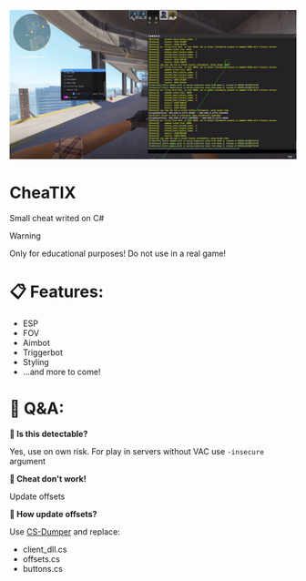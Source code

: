 ![Скриншот](https://github.com/mncrzz/CheaTIX/blob/6462edce467016973e1206817b1390896f914039/logo.jpg)
# CheaTIX
Small cheat writed on C#

> [!WARNING]
> Only for educational purposes! Do not use in a real game!

# 📋 Features:
+ ESP
+ FOV
+ Aimbot
+ Triggerbot
+ Styling
+ ...and more to come!

# 💬 Q&A:
**🤔 Is this detectable?**

Yes, use on own risk. For play in servers without VAC use `-insecure` argument

**🤔 Cheat don't work!**

Update offsets

**🤔 How update offsets?**

Use [CS-Dumper](https://github.com/a2x/cs2-dumper) and replace:
+ client_dll.cs
+ offsets.cs
+ buttons.cs
